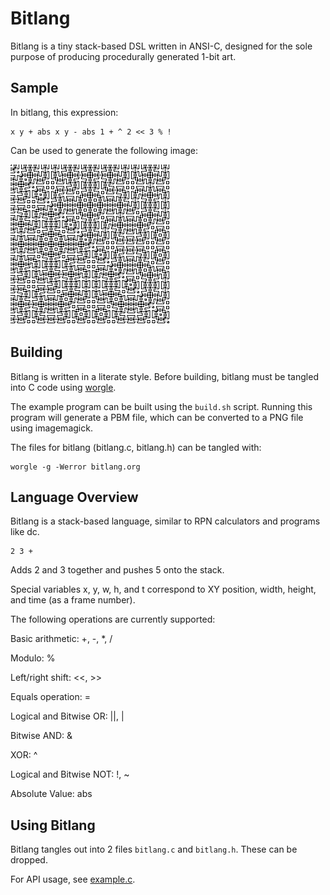 # Bitlang

Bitlang is a tiny stack-based DSL written in ANSI-C,
designed for the sole purpose of producing procedurally
generated 1-bit art.

## Sample

In bitlang, this expression:

    x y + abs x y - abs 1 + ^ 2 << 3 % !

Can be used to generate the following image:

![1-bit art based on work by Foldster](foldster.png)

## Building

Bitlang is written in a literate style.
Before building, bitlang must be tangled into C code
using [worgle](https://git.sr.ht/~pbatch/worgle).

The example program can be built using the `build.sh` script.
Running this program will generate a PBM file, which can
be converted to a PNG file using imagemagick.

The files for bitlang (bitlang.c, bitlang.h) can be tangled
with:

    worgle -g -Werror bitlang.org

## Language Overview

Bitlang is a stack-based language, similar to RPN
calculators and programs like dc.

    2 3 +

Adds 2 and 3 together and pushes 5 onto the stack.

Special variables x, y, w, h, and t correspond to
XY position, width, height, and time (as a frame number).

The following operations are currently supported:

Basic arithmetic: +, -, *, /

Modulo: %

Left/right shift: <<, >>

Equals operation: =

Logical and Bitwise OR: ||, |

Bitwise AND: &

XOR: ^

Logical and Bitwise NOT: !, ~

Absolute Value: abs

## Using Bitlang

Bitlang tangles out into 2 files `bitlang.c` and
`bitlang.h`. These can be dropped.

For API usage, see [example.c](./example.c).
